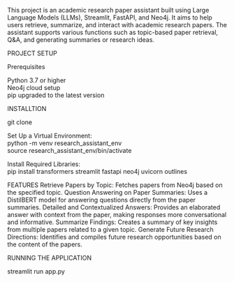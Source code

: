 This project is an academic research paper assistant built using Large Language Models (LLMs), Streamlit, FastAPI, and Neo4j. 
It aims to help users retrieve, summarize, and interact with academic research papers. 
The assistant supports various functions such as topic-based paper retrieval, Q&A, and generating summaries or research ideas.

PROJECT SETUP

Prerequisites

Python 3.7 or higher                                                                                                                                                                       
Neo4j cloud setup                                                                                                                                                                          
pip upgraded to the latest version 

INSTALLTION

git clone <repository-url>

Set Up a Virtual Environment:                                                                                                                                                              
python -m venv research_assistant_env                                                                                                                                                      
source research_assistant_env/bin/activate  

Install Required Libraries:                                                                                                                                                                
pip install transformers streamlit fastapi neo4j uvicorn outlines

FEATURES
Retrieve Papers by Topic: Fetches papers from Neo4j based on the specified topic.
Question Answering on Paper Summaries: Uses a DistilBERT model for answering questions directly from the paper summaries.
Detailed and Contextualized Answers: Provides an elaborated answer with context from the paper, making responses more conversational and informative.
Summarize Findings: Creates a summary of key insights from multiple papers related to a given topic.
Generate Future Research Directions: Identifies and compiles future research opportunities based on the content of the papers.

RUNNING THE APPLICATION

streamlit run app.py



